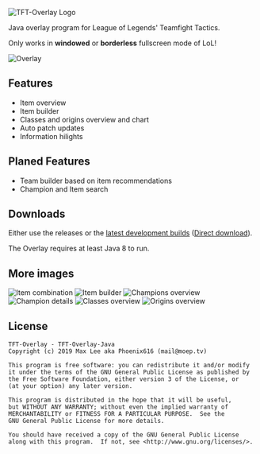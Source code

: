 ![TFT-Overlay Logo](https://i.moep.tv/hKiPw3tB.png)

Java overlay program for League of Legends' Teamfight Tactics.

Only works in **windowed** or **borderless** fullscreen mode of LoL!

![Overlay](https://i.moep.tv/Jq3uwiX.gif)

## Features

- Item overview
- Item builder
- Classes and origins overview and chart
- Auto patch updates
- Information hilights

## Planed Features

- Team builder based on item recommendations
- Champion and Item search

## Downloads

Either use the releases or the [latest development builds](https://ci.minebench.de/job/TFT-Overlay/) ([Direct download](https://ci.minebench.de/job/TFT-Overlay/lastSuccessfulBuild/artifact/target/TFT-Overlay.jar)).

The Overlay requires at least Java 8 to run.

## More images

![Item combination](https://i.moep.tv/qvcGIwGL.png)
![Item builder](https://i.moep.tv/mfi0PZMx.png)
![Champions overview](https://i.moep.tv/WtzMoCx.png)
![Champion details](https://i.moep.tv/j6uHvnUD.png)
![Classes overview](https://i.moep.tv/brWOBARv.png)
![Origins overview](https://i.moep.tv/gYdIhy4D.png)

## License

```
TFT-Overlay - TFT-Overlay-Java
Copyright (c) 2019 Max Lee aka Phoenix616 (mail@moep.tv)

This program is free software: you can redistribute it and/or modify
it under the terms of the GNU General Public License as published by
the Free Software Foundation, either version 3 of the License, or
(at your option) any later version.

This program is distributed in the hope that it will be useful,
but WITHOUT ANY WARRANTY; without even the implied warranty of
MERCHANTABILITY or FITNESS FOR A PARTICULAR PURPOSE.  See the
GNU General Public License for more details.

You should have received a copy of the GNU General Public License
along with this program.  If not, see <http://www.gnu.org/licenses/>.
```